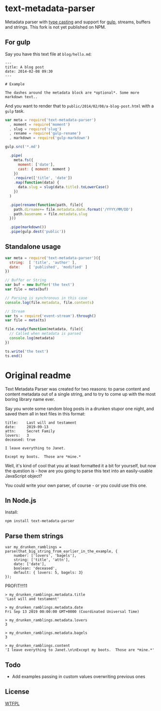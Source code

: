# text-metadata-parser

Metadata parser with [type casting](https://github.com/TehShrike/weak-type-wizard) and support for [gulp](http://gulpjs.com), streams, buffers and strings. This fork is not yet published on NPM.

## For gulp

Say you have this text file at `blog/hello.md`:

```
---
title: A blog post
date: 2014-02-08 09:30
---

# Example

The dashes around the metadata block are *optional*. Some more markdown text..
```

And you want to render that to `public/2014/02/08/a-blog-post.html` with a `gulp` task. 

```javascript
var meta = require('text-metadata-parser')
  , moment = require('moment')
  , slug = require('slug')
  , rename = require('gulp-rename')
  , markdown = require('gulp-markdown')

gulp.src('*.md')

  .pipe(
    meta.fs({
      moment: ['date'],
      cast: { moment: moment }
    })
    .require(['title', 'date'])
    .map(function(data) {
      data.slug = slug(data.title).toLowerCase()
    })
  )

  .pipe(rename(function(path, file){
    path.dirname+= file.metadata.date.format('/YYYY/MM/DD')
    path.basename = file.metadata.slug
  }))

  .pipe(markdown())
  .pipe(gulp.dest('public'))
```

## Standalone usage

```javascript
var meta = require('text-metadata-parser')({
  string:  [ 'title', 'author' ],
  date:    [ 'published', 'modified' ]
})

// Buffer or String
var buf = new Buffer('the text')
var file = meta(buf)

// Parsing is synchronous in this case
console.log(file.metadata, file.contents)

// Stream
var ts = require('event-stream').through()
var file = meta(ts)

file.ready(function(metadata, file){
  // Called when metadata is parsed
  console.log(metadata)
})

ts.write('the text')
ts.end()
```

# Original readme

Text Metadata Parser was created for two reasons: to parse content and content metadata out of a single string, and to try to come up with the most boring library name ever.

Say you wrote some random blog posts in a drunken stupor one night, and saved them all in text files in this format:

	title:    Last will and testament
	date:	  2019-09-13
	attn:     Secret Family
	lovers:   3
	deceased: true

	I leave everything to Janet.

	Except my boots.  Those are *mine.*

Well, it's kind of cool that you at least formatted it a bit for yourself, but now the question is - how are you going to parse this text into an easily-usable JavaScript object?

You could write your own parser, of course - or you could use this one.

In Node.js
------

Install:

	npm install text-metadata-parser

Parse them strings
------

	var my_drunken_ramblings = parse(that_big_string_from_earlier_in_the_example, {
		number: ['lovers', 'bagels'],
		string: ['title', 'attn'],
		date: ['date'],
		boolean: 'deceased',
		default: { lovers: 5, bagels: 3}
	});

PROFIT!!!11

	> my_drunken_ramblings.metadata.title
	'Last will and testament'

	> my_drunken_ramblings.metadata.date
	Fri Sep 13 2019 00:00:00 GMT+0000 (Coordinated Universal Time)

	> my_drunken_ramblings.metadata.lovers
	3

	> my_drunken_ramblings.metadata.bagels
	3

	> my_drunken_ramblings.content
	'I leave everything to Janet.\n\nExcept my boots.  Those are *mine.*'

Todo
------
- Add examples passing in custom values overwriting previous ones

License
------
[WTFPL](http://wtfpl2.com)
